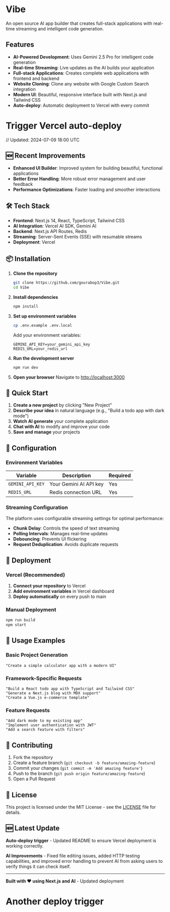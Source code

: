 # Vibe

An open source AI app builder that creates full-stack applications with real-time streaming and intelligent code generation.

## Features

- **AI-Powered Development**: Uses Gemini 2.5 Pro for intelligent code generation
- **Real-time Streaming**: Live updates as the AI builds your application
- **Full-stack Applications**: Creates complete web applications with frontend and backend
- **Website Cloning**: Clone any website with Google Custom Search integration
- **Modern UI**: Beautiful, responsive interface built with Next.js and Tailwind CSS
- **Auto-deploy**: Automatic deployment to Vercel with every commit

# Trigger Vercel auto-deploy
// Updated: 2024-07-09 18:00 UTC

## 🆕 Recent Improvements

- **Enhanced UI Builder**: Improved system for building beautiful, functional applications
- **Better Error Handling**: More robust error management and user feedback
- **Performance Optimizations**: Faster loading and smoother interactions

## 🛠️ Tech Stack

- **Frontend**: Next.js 14, React, TypeScript, Tailwind CSS
- **AI Integration**: Vercel AI SDK, Gemini AI
- **Backend**: Next.js API Routes, Redis
- **Streaming**: Server-Sent Events (SSE) with resumable streams
- **Deployment**: Vercel

## 📦 Installation

1. **Clone the repository**
   ```bash
   git clone https://github.com/gourabop3/Vibe.git
   cd Vibe
   ```

2. **Install dependencies**
   ```bash
   npm install
   ```

3. **Set up environment variables**
   ```bash
   cp .env.example .env.local
   ```
   
   Add your environment variables:
   ```env
   GEMINI_API_KEY=your_gemini_api_key
   REDIS_URL=your_redis_url
   ```

4. **Run the development server**
   ```bash
   npm run dev
   ```

5. **Open your browser**
   Navigate to [http://localhost:3000](http://localhost:3000)

## 🎯 Quick Start

1. **Create a new project** by clicking "New Project"
2. **Describe your idea** in natural language (e.g., "Build a todo app with dark mode")
3. **Watch AI generate** your complete application
4. **Chat with AI** to modify and improve your code
5. **Save and manage** your projects

## 🔧 Configuration

### Environment Variables

| Variable | Description | Required |
|----------|-------------|----------|
| `GEMINI_API_KEY` | Your Gemini AI API key | Yes |
| `REDIS_URL` | Redis connection URL | Yes |

### Streaming Configuration

The platform uses configurable streaming settings for optimal performance:

- **Chunk Delay**: Controls the speed of text streaming
- **Polling Intervals**: Manages real-time updates
- **Debouncing**: Prevents UI flickering
- **Request Deduplication**: Avoids duplicate requests

## 🚀 Deployment

### Vercel (Recommended)

1. **Connect your repository** to Vercel
2. **Add environment variables** in Vercel dashboard
3. **Deploy automatically** on every push to main

### Manual Deployment

```bash
npm run build
npm start
```

## 📝 Usage Examples

### Basic Project Generation

```
"Create a simple calculator app with a modern UI"
```

### Framework-Specific Requests

```
"Build a React todo app with TypeScript and Tailwind CSS"
"Generate a Next.js blog with MDX support"
"Create a Vue.js e-commerce template"
```

### Feature Requests

```
"Add dark mode to my existing app"
"Implement user authentication with JWT"
"Add a search feature with filters"
```

## 🤝 Contributing

1. Fork the repository
2. Create a feature branch (`git checkout -b feature/amazing-feature`)
3. Commit your changes (`git commit -m 'Add amazing feature'`)
4. Push to the branch (`git push origin feature/amazing-feature`)
5. Open a Pull Request

## 📄 License

This project is licensed under the MIT License - see the [LICENSE](LICENSE) file for details.

## 🆕 Latest Update

**Auto-deploy trigger** - Updated README to ensure Vercel deployment is working correctly.

**AI Improvements** - Fixed file editing issues, added HTTP testing capabilities, and improved error handling to prevent AI from asking users to verify things it can check itself.

---

**Built with ❤️ using Next.js and AI** - Updated deployment

# Another deploy trigger
